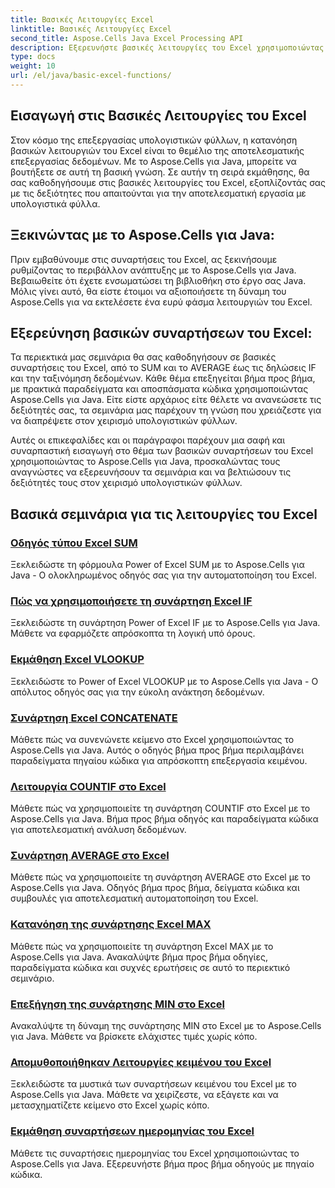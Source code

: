 ```yaml
---
title: Βασικές Λειτουργίες Excel
linktitle: Βασικές Λειτουργίες Excel
second_title: Aspose.Cells Java Excel Processing API
description: Εξερευνήστε βασικές λειτουργίες του Excel χρησιμοποιώντας το Aspose.Cells για Java. Τα σεμινάρια μας καλύπτουν τα βασικά βήμα προς βήμα. Ξεκινήστε με τη χειραγώγηση υπολογιστικών φύλλων
type: docs
weight: 10
url: /el/java/basic-excel-functions/
---
```

## Εισαγωγή στις Βασικές Λειτουργίες του Excel

Στον κόσμο της επεξεργασίας υπολογιστικών φύλλων, η κατανόηση βασικών λειτουργιών του Excel είναι το θεμέλιο της αποτελεσματικής επεξεργασίας δεδομένων. Με το Aspose.Cells για Java, μπορείτε να βουτήξετε σε αυτή τη βασική γνώση. Σε αυτήν τη σειρά εκμάθησης, θα σας καθοδηγήσουμε στις βασικές λειτουργίες του Excel, εξοπλίζοντάς σας με τις δεξιότητες που απαιτούνται για την αποτελεσματική εργασία με υπολογιστικά φύλλα.

## Ξεκινώντας με το Aspose.Cells για Java:

Πριν εμβαθύνουμε στις συναρτήσεις του Excel, ας ξεκινήσουμε ρυθμίζοντας το περιβάλλον ανάπτυξης με το Aspose.Cells για Java. Βεβαιωθείτε ότι έχετε ενσωματώσει τη βιβλιοθήκη στο έργο σας Java. Μόλις γίνει αυτό, θα είστε έτοιμοι να αξιοποιήσετε τη δύναμη του Aspose.Cells για να εκτελέσετε ένα ευρύ φάσμα λειτουργιών του Excel.

## Εξερεύνηση βασικών συναρτήσεων του Excel:

Τα περιεκτικά μας σεμινάρια θα σας καθοδηγήσουν σε βασικές συναρτήσεις του Excel, από το SUM και το AVERAGE έως τις δηλώσεις IF και την ταξινόμηση δεδομένων. Κάθε θέμα επεξηγείται βήμα προς βήμα, με πρακτικά παραδείγματα και αποσπάσματα κώδικα χρησιμοποιώντας Aspose.Cells για Java. Είτε είστε αρχάριος είτε θέλετε να ανανεώσετε τις δεξιότητές σας, τα σεμινάρια μας παρέχουν τη γνώση που χρειάζεστε για να διαπρέψετε στον χειρισμό υπολογιστικών φύλλων.

Αυτές οι επικεφαλίδες και οι παράγραφοι παρέχουν μια σαφή και συναρπαστική εισαγωγή στο θέμα των βασικών συναρτήσεων του Excel χρησιμοποιώντας το Aspose.Cells για Java, προσκαλώντας τους αναγνώστες να εξερευνήσουν τα σεμινάρια και να βελτιώσουν τις δεξιότητές τους στον χειρισμό υπολογιστικών φύλλων.

## Βασικά σεμινάρια για τις λειτουργίες του Excel
### [Οδηγός τύπου Excel SUM](./excel-sum-formula-guide/)
Ξεκλειδώστε τη φόρμουλα Power of Excel SUM με το Aspose.Cells για Java - Ο ολοκληρωμένος οδηγός σας για την αυτοματοποίηση του Excel.
### [Πώς να χρησιμοποιήσετε τη συνάρτηση Excel IF](./how-to-use-excel-if-function/)
Ξεκλειδώστε τη συνάρτηση Power of Excel IF με το Aspose.Cells για Java. Μάθετε να εφαρμόζετε απρόσκοπτα τη λογική υπό όρους.
### [Εκμάθηση Excel VLOOKUP](./excel-vlookup-tutorial/)
Ξεκλειδώστε το Power of Excel VLOOKUP με το Aspose.Cells για Java - Ο απόλυτος οδηγός σας για την εύκολη ανάκτηση δεδομένων.
### [Συνάρτηση Excel CONCATENATE](./excel-concatenate-function/)
Μάθετε πώς να συνενώνετε κείμενο στο Excel χρησιμοποιώντας το Aspose.Cells για Java. Αυτός ο οδηγός βήμα προς βήμα περιλαμβάνει παραδείγματα πηγαίου κώδικα για απρόσκοπτη επεξεργασία κειμένου.
### [Λειτουργία COUNTIF στο Excel](./countif-function-in-excel/)
Μάθετε πώς να χρησιμοποιείτε τη συνάρτηση COUNTIF στο Excel με το Aspose.Cells για Java. Βήμα προς βήμα οδηγός και παραδείγματα κώδικα για αποτελεσματική ανάλυση δεδομένων.
### [Συνάρτηση AVERAGE στο Excel](./average-function-in-excel/)
Μάθετε πώς να χρησιμοποιείτε τη συνάρτηση AVERAGE στο Excel με το Aspose.Cells για Java. Οδηγός βήμα προς βήμα, δείγματα κώδικα και συμβουλές για αποτελεσματική αυτοματοποίηση του Excel.
### [Κατανόηση της συνάρτησης Excel MAX](./understanding-excel-max-function/)
Μάθετε πώς να χρησιμοποιείτε τη συνάρτηση Excel MAX με το Aspose.Cells για Java. Ανακαλύψτε βήμα προς βήμα οδηγίες, παραδείγματα κώδικα και συχνές ερωτήσεις σε αυτό το περιεκτικό σεμινάριο.
### [Επεξήγηση της συνάρτησης MIN στο Excel](./min-function-in-excel-explained/)
Ανακαλύψτε τη δύναμη της συνάρτησης MIN στο Excel με το Aspose.Cells για Java. Μάθετε να βρίσκετε ελάχιστες τιμές χωρίς κόπο.
### [Απομυθοποιήθηκαν Λειτουργίες κειμένου του Excel](./excel-text-functions-demystified/)
Ξεκλειδώστε τα μυστικά των συναρτήσεων κειμένου του Excel με το Aspose.Cells για Java. Μάθετε να χειρίζεστε, να εξάγετε και να μετασχηματίζετε κείμενο στο Excel χωρίς κόπο.
### [Εκμάθηση συναρτήσεων ημερομηνίας του Excel](./excel-date-functions-tutorial/)
Μάθετε τις συναρτήσεις ημερομηνίας του Excel χρησιμοποιώντας το Aspose.Cells για Java. Εξερευνήστε βήμα προς βήμα οδηγούς με πηγαίο κώδικα.